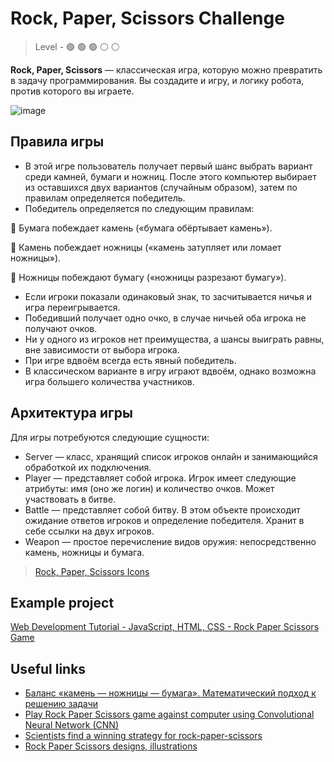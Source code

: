 # Rock, Paper, Scissors Challenge

> Level -  :green_circle: :green_circle: :green_circle: :white_circle: :white_circle:

**Rock, Paper, Scissors** — классическая игра, которую можно превратить в задачу программирования. Вы создадите и игру, и логику робота, против которого вы играете.

![image](https://github.com/startupemulator/challenges/blob/main/Rock%2C%20Paper%2C%20Scissors%20Challenge/fingers-149296_1280.png)
## Правила игры

- В этой игре пользователь получает первый шанс выбрать вариант среди камней, бумаги и ножниц. После этого компьютер выбирает из оставшихся двух вариантов (случайным образом), затем по правилам определяется победитель.
- Победитель определяется по следующим правилам:

:small_orange_diamond: Бумага побеждает камень («бумага обёртывает камень»).

:small_orange_diamond: Камень побеждает ножницы («камень затупляет или ломает ножницы»).

:small_orange_diamond: Ножницы побеждают бумагу («ножницы разрезают бумагу»).

- Если игроки показали одинаковый знак, то засчитывается ничья и игра переигрывается.
- Победивший получает одно очко, в случае ничьей оба игрока не получают очков.
- Ни у одного из игроков нет преимущества, а шансы выиграть равны, вне зависимости от выбора игрока. 
- При игре вдвоём всегда есть явный победитель.
- В классическом варианте в игру играют вдвоём, однако возможна игра большего количества участников. 

## Архитектура игры

Для игры потребуются следующие сущности:

- Server — класс, хранящий список игроков онлайн и занимающийся обработкой их подключения.
- Player — представляет собой игрока. Игрок имеет следующие атрибуты: имя (оно же логин) и количество очков. Может участвовать в битве.
- Battle — представляет собой битву. В этом объекте происходит ожидание ответов игроков и определение победителя. Хранит в себе ссылки на двух игроков.
- Weapon — простое перечисление видов оружия: непосредственно камень, ножницы и бумага.

> [Rock, Paper, Scissors Icons](https://icons8.com/icons/set/rock,-paper,-scissors)

## Example project

[Web Development Tutorial - JavaScript, HTML, CSS - Rock Paper Scissors Game](https://youtu.be/jaVNP3nIAv0)

## Useful links 
- [Баланс «камень — ножницы — бумага». Математический подход к решению задачи](https://habr.com/ru/post/525022/)
- [Play Rock Paper Scissors game against computer using Convolutional Neural Network (CNN)](https://trekhleb.dev/machine-learning-experiments/#/experiments/RockPaperScissorsCNN)
- [Scientists find a winning strategy for rock-paper-scissors](https://arstechnica.com/science/2014/05/win-at-rock-paper-scissors-by-knowing-thy-opponent/)
- [Rock Paper Scissors designs, illustrations](https://dribbble.com/tags/rock_paper_scissors)
